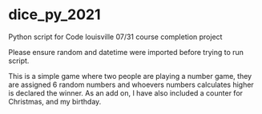 # dice_py_2021

Python script for Code louisville 07/31 course completion project

Please ensure random and datetime were imported before trying to run script.

This is a simple game where two people are playing a number game, they are assigned 6 random numbers and whoevers numbers calculates higher is declared the winner. 
As an add on, I have also included a counter for Christmas, and my birthday.
